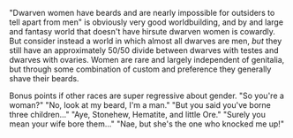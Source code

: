 "Dwarven women have beards and are nearly impossible for outsiders to tell apart from men" is obviously very good worldbuilding, and by and large and fantasy world that doesn't have hirsute dwarven women is cowardly. But consider instead a world in which almost all dwarves are men, *but* they still have an approximately 50/50 divide between dwarves with testes and dwarves with ovaries. Women are rare and largely independent of genitalia, but through some combination of custom and preference they generally shave their beards.

Bonus points if other races are super regressive about gender. "So you're a woman?" "No, look at my beard, I'm a man." "But you said you've borne three children..." "Aye, Stonehew, Hematite, and little Ore." "Surely you mean your wife bore them..." "Nae, but she's the one who knocked me up!"
